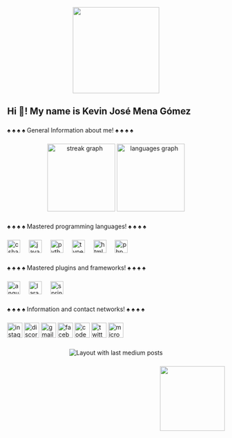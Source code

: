 <div align="center">
  <img height="200" src="https://i.pinimg.com/originals/cf/23/d5/cf23d5c33ff1ad50cf49d02721b4b5e2.gif"  />
</div>

###

<h2 align="left">Hi 👋! My name is Kevin José Mena Gómez</h2>

###

<p align="left">♠️ ♠️ ♠️ ♠️ General Information about me! ♠️ ♠️ ♠️ ♠️</p>

###

<div align="center">
  <img src="https://streak-stats.demolab.com?user=Kevinzen88&locale=en&mode=daily&theme=vue-dark&hide_border=false&border_radius=9" height="157" alt="streak graph"  />
  <img src="https://github-readme-stats.vercel.app/api/top-langs?username=Kevinzen88&locale=en&hide_title=false&layout=compact&card_width=320&langs_count=6&theme=vue-dark&hide_border=false" height="157" alt="languages graph"  />
</div>

###

<p align="left">♠️ ♠️ ♠️ ♠️ Mastered programming languages! ♠️ ♠️ ♠️ ♠️</p>

###

<div align="left">
  <img src="https://cdn.jsdelivr.net/gh/devicons/devicon/icons/csharp/csharp-original.svg" height="30" alt="csharp logo"  />
  <img width="12" />
  <img src="https://cdn.jsdelivr.net/gh/devicons/devicon/icons/javascript/javascript-original.svg" height="30" alt="javascript logo"  />
  <img width="12" />
  <img src="https://cdn.jsdelivr.net/gh/devicons/devicon/icons/python/python-original.svg" height="30" alt="python logo"  />
  <img width="12" />
  <img src="https://cdn.jsdelivr.net/gh/devicons/devicon/icons/typescript/typescript-original.svg" height="30" alt="typescript logo"  />
  <img width="12" />
  <img src="https://cdn.jsdelivr.net/gh/devicons/devicon/icons/html5/html5-original.svg" height="30" alt="html5 logo"  />
  <img width="12" />
  <img src="https://cdn.jsdelivr.net/gh/devicons/devicon/icons/php/php-original.svg" height="30" alt="php logo"  />
</div>

###

<p align="left">♠️ ♠️ ♠️ ♠️ Mastered plugins and frameworks! ♠️ ♠️ ♠️ ♠️</p>

###

<div align="left">
  <img src="https://cdn.jsdelivr.net/gh/devicons/devicon/icons/angularjs/angularjs-original.svg" height="30" alt="angularjs logo"  />
  <img width="12" />
  <img src="https://cdn.jsdelivr.net/gh/devicons/devicon/icons/laravel/laravel-plain.svg" height="30" alt="laravel logo"  />
  <img width="12" />
  <img src="https://cdn.jsdelivr.net/gh/devicons/devicon/icons/spring/spring-original.svg" height="30" alt="spring logo"  />
</div>

###

<p align="left">♠️ ♠️ ♠️ ♠️ Information and contact networks! ♠️ ♠️ ♠️ ♠️</p>

###

<div align="left">
  <img src="https://img.shields.io/static/v1?message=Instagram&logo=instagram&label=&color=E4405F&logoColor=white&labelColor=&style=for-the-badge" height="35" alt="instagram logo"  />
  <img src="https://img.shields.io/static/v1?message=Discord&logo=discord&label=&color=7289DA&logoColor=white&labelColor=&style=for-the-badge" height="35" alt="discord logo"  />
  <img src="https://img.shields.io/static/v1?message=Gmail&logo=gmail&label=&color=D14836&logoColor=white&labelColor=&style=for-the-badge" height="35" alt="gmail logo"  />
  <img src="https://img.shields.io/static/v1?message=Facebook&logo=facebook&label=&color=1877F2&logoColor=white&labelColor=&style=for-the-badge" height="35" alt="facebook logo"  />
  <img src="https://img.shields.io/static/v1?message=Codepen&logo=codepen&label=&color=000000&logoColor=white&labelColor=&style=for-the-badge" height="35" alt="codepen logo"  />
  <img src="https://img.shields.io/static/v1?message=Twitter&logo=twitter&label=&color=1DA1F2&logoColor=white&labelColor=&style=for-the-badge" height="35" alt="twitter logo"  />
  <img src="https://img.shields.io/static/v1?message=Outlook&logo=microsoft-outlook&label=&color=0078D4&logoColor=white&labelColor=&style=for-the-badge" height="35" alt="microsoft-outlook logo"  />
</div>

###

<div align="center">
  <img src="https://github-read-medium-git-main.pahlevikun.vercel.app/latest?limit=4&username=Kevinzen88&theme=vue-dark" alt="Layout with last medium posts"  />
</div>

###

<img align="right" height="150" src="https://cdnb.artstation.com/p/assets/images/images/036/088/979/original/patty-dinio-gif.gif?1616690081"  />

###
